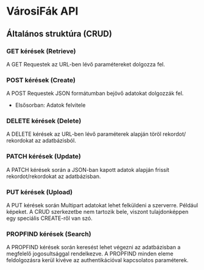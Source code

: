 # VárosiFák API
## Általános struktúra (CRUD)
### GET kérések (**R**etrieve)
A GET Requestek az URL-ben lévő paramétereket dolgozza fel.

### POST kérések (**C**reate)
A POST Requestek JSON formátumban bejövő adatokat dolgozzák fel.
- Elsősorban: Adatok felvitele

### DELETE kérések (**D**elete)
A DELETE kérések az URL-ben lévő paraméterek alapján töröl rekordot/
rekordokat az adatbázisból.

### PATCH kérések (**U**pdate)
A PATCH kérések során a JSON-ban kapott adatok alapján frissít rekordot/rekordokat az adatbázisban.

### PUT kérések (Upload)
A PUT kérések során Multipart adatokat lehet felküldeni a szerverre. Például képeket.
A CRUD szerkezetbe nem tartozik bele, viszont tulajdonképpen egy speciális CREATE-ről van szó.

### PROPFIND kérések (Search)
A PROPFIND kérések során keresést lehet végezni az adatbázisban a megfelelő jogosultsággal rendelkezve.
A PROPFIND minden eleme feldolgozásra kerül kivéve az authentikációval kapcsolatos paraméterek.